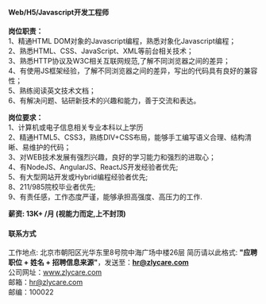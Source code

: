 #### Web/H5/Javascript开发工程师

**岗位职责：**     
1、精通HTML DOM对象的Javascript编程，熟悉对象化Javascript编程；  
2、熟悉HTML、CSS、JavaScript、XML等前台相关技术；  
3、熟悉HTTP协议及W3C相关互联网规范,了解不同浏览器之间的差异；  
4、有使用JS框架经验，了解不同浏览器之间的差异，写出的代码具有良好的兼容性；  
5、熟练阅读英文技术文档；  
6、有解决问题、钻研新技术的兴趣和能力，善于交流和表达。  

**岗位要求：**   
1、计算机或电子信息相关专业本科以上学历     
2、精通HTML5、CSS3，熟练DIV+CSS布局，能够手工编写语义合理、结构清晰、易维护的代码；  
3、对WEB技术发展有强烈兴趣，良好的学习能力和强烈的进取心；  
4、有NodeJS、AngularJS、ReactJS开发经验者优先;  
5、有大型网站开发或Hybrid编程经验者优先;  
8、211/985院校毕业者优先;  
9、有责任感，工作态度严谨，能够承担高强度、高压力的工作.   

**薪资:  13K+ /月 (视能力而定,上不封顶)**  

#### 联系方式
工作地点: 北京市朝阳区光华东里8号院中海广场中楼26层 
简历请以此格式: **"应聘职位 + 姓名 + 招聘信息来源"**，发送至：**hr@zlycare.com**    
公司网址：www.zlycare.com    
邮箱：hr@zlycare.com    
邮编：100022   
